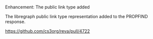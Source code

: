 Enhancement: The public link type added

The libregraph public link type representation added to the PROPFIND response.

https://github.com/cs3org/reva/pull/4722
